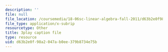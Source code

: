 ```yaml
---
description: ''
file: null
file_location: /coursemedia/18-06sc-linear-algebra-fall-2011/d63b2e0f98a2047ab0ee379b8734e75b_vF7eyJ2g3kU.srt
file_type: application/x-subrip
resourcetype: Other
title: 3play caption file
type: resource
uid: d63b2e0f-98a2-047a-b0ee-379b8734e75b
---
```


